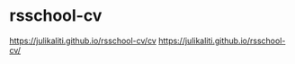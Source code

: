 # rsschool-cv
https://julikaliti.github.io/rsschool-cv/cv
https://julikaliti.github.io/rsschool-cv/
